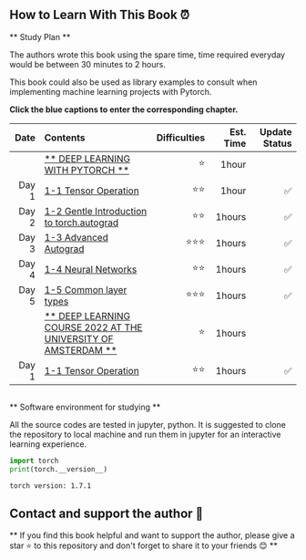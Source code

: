 
## How to Learn With This Book ⏰

** Study Plan **

The authors wrote this book using the spare time, time required everyday would be between 30 minutes to 2 hours.

This book could also be used as library examples to consult when implementing machine learning projects with Pytorch.

**Click the blue captions to enter the corresponding chapter.**


|Date |Contents                                                       | Difficulties   | Est. Time | Update Status|
|----:|:--------------------------------------------------------------|-----------:|----------:|-----:|
|&nbsp;|[** DEEP LEARNING WITH PYTORCH **](pytorch_beginner)    | ⭐️ |   1hour   |  &nbsp;  |
|Day 1 |  [1-1 Tensor Operation](pytorch_beginner/tensor_operation.py)    | ⭐️⭐️ |   1hour    |✅    |
|Day 2 |  [1-2 Gentle Introduction to torch.autograd](pytorch_beginner/autograd.py)    | ⭐️⭐️️  |   1hours    |✅    |
|Day 3 |  [1-3 Advanced Autograd](pytorch_beginner/advanced_autograd.py)    | ⭐️⭐️⭐️️ |   1hours    |✅    |
|Day 4 |  [1-4 Neural Networks](pytorch_beginner/neural_networks.py)   | ⭐⭐️ |   1hours    |✅    |
|Day 5 |  [1-5 Common layer types](pytorch_beginner/common_layer_types.py)   | ⭐️️⭐️⭐️  |   1hours    |✅    |
|&nbsp;|[** DEEP LEARNING COURSE 2022 AT THE UNIVERSITY OF AMSTERDAM **](uvadl_course)    | ️⭐️️ |   1hours   |    |
|Day 1 |  [1-1 Tensor Operation](uvadl_course/tensor_operation.py)    | ⭐️⭐️ |   1hours    |✅    |


```python

```

** Software environment for studying **


All the source codes are tested in jupyter, python. It is suggested to clone the repository to local machine and run them in jupyter for an interactive learning experience.


```python
import torch
print(torch.__version__)

```

```
torch version: 1.7.1
```

## Contact and support the author 🎈


** If you find this book helpful and want to support the author, please give a star ⭐️ to this repository and don't forget to share it to your friends 😊 **



